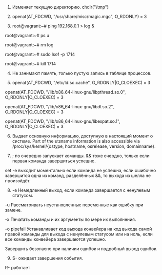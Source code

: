  1. Изменяет текущую директорию. chdir("/tmp")

 2.  openat(AT_FDCWD, "/usr/share/misc/magic.mgc", O_RDONLY) = 3

 3.  root@vagrant:~# ping 192.168.0.1 > log &
  
  root@vagrant:~# ps u
 
  root@vagrant:~# rm log
 
  root@vagrant:~# sudo lsof -p 1714
 
  root@vagrant:~# kill 1714
 
 4. Не занимают память, только пустую запись в таблице процессов.

 5. openat(AT_FDCWD, "/etc/ld.so.cache", O_RDONLY|O_CLOEXEC) = 3

 openat(AT_FDCWD, "/lib/x86_64-linux-gnu/libpthread.so.0", O_RDONLY|O_CLOEXEC) = 3

 openat(AT_FDCWD, "/lib/x86_64-linux-gnu/libdl.so.2", O_RDONLY|O_CLOEXEC) = 3

 openat(AT_FDCWD, "/lib/x86_64-linux-gnu/libexpat.so.1", O_RDONLY|O_CLOEXEC) = 3
 
 6. Выдает основную информацию, доступную в настоящий момент о системе. Part of the utsname information is also accessible via
       /proc/sys/kernel/{ostype, hostname, osrelease, version,
       domainname}.

7. ; по очередно запускает команды. && тоже очердно, только если первая команда завершиться успешно. 

set -e выходит моментально если команда не успешна, если ошибочно завершится одна из команд, разделённых &&, то выхода из шелла не произойдёт.

8. -e Немедленный выход, если команда завершается с ненулевым статусом. 

 -u Рассматривать неустановленные переменные как ошибку при замене. 
 
 -x Печатать команды и их аргументы по мере их выполнения. 
 
 -o pipefail Устанавливает код выхода конвейера на код выхода самой правой команды для выхода с ненулевым статусом или на ноль, если все команды конвейера завершаются успешно.
 
 Завершить безопасно при наличии ошибок и подробный вывод ошибок.
 
 9.  S- ожидает завершения события.

 R- работает

 
